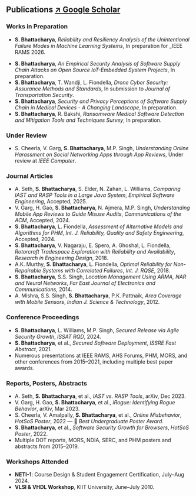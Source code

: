 ## Publications [↗ Google Scholar](https://scholar.google.com/citations?user=D2nEigIAAAAJ&hl=en&oi=ao)

### Works in Preparation
- **S. Bhattacharya**, *Reliability and Resiliency Analysis of the Unintentional Failure Modes in Machine Learning Systems*, In preparation for _IEEE RAMS 2026.
<!-- - Ian Kirkpatrik, **S. Bhattacharya**, M.P. Singh, L. Williams, *Secured Release through an Agile Security Growth Framework*, In preparation. -->
- **S. Bhattacharya**, *An Empirical Security Analysis of Software Supply Chain Attacks on Open Source IoT-Embedded System Projects*, In preparation.
- **S. Bhattacharya**, T. Wandji, L. Fiondella, *Drone Cyber Security: Assurance Methods and Standards*, In submission to _Journal of Transportation Security_.
- **S. Bhattacharya**, *Security and Privacy Perceptions of Software Supply Chain in Medical Devices - A Changing Landscape*, In preparation.
- **S. Bhattacharya**, R. Bakshi, *Ransomware Medical Software Detection and Mitigation Tools and Techniques Survey*, In preparation.

### Under Review
- S. Cheerla, V. Garg, **S. Bhattacharya**, M.P. Singh, *Understanding Online Harassment on Social Networking Apps through App Reviews*, Under review at _IEEE Computer_.

### Journal Articles
- A. Seth, **S. Bhattacharya**, S. Elder, N. Zahan, L. Williams, *Comparing IAST and RASP Tools in a Large Java System*, _Empirical Software Engineering_, Accepted, 2025.
- V. Garg, H. Gao, **S. Bhattacharya**, N. Ajmera, M.P. Singh, *Understanding Mobile App Reviews to Guide Misuse Audits*, _Communications of the ACM_, Accepted, 2024.
- **S. Bhattacharya**, L. Fiondella, *Assessment of Alternative Models and Algorithms for PHM*, _Int. J. Reliability, Quality and Safety Engineering_, Accepted, 2024.
- **S. Bhattacharya**, V. Nagaraju, E. Spero, A. Ghoshal, L. Fiondella, *Rotorcraft Tradespace Exploration with Reliability and Availability*, _Research in Engineering Design_, 2018.
- A.K. Murthy, **S. Bhattacharya**, L. Fiondella, *Optimal Reliability for Non-Repairable Systems with Correlated Failures*, _Int. J. RQSE_, 2018.
- **S. Bhattacharya**, S.S. Singh, *Location Management Using ARMA, NAR and Neural Networks*, _Far East Journal of Electronics and Communications_, 2014.
- A. Mishra, S.S. Singh, **S. Bhattacharya**, P.K. Pattnaik, *Area Coverage with Mobile Sensors*, _Indian J. Science & Technology_, 2012.

### Conference Proceedings
- **S. Bhattacharya**, L. Williams, M.P. Singh, *Secured Release via Agile Security Growth*, _ISSAT RQD_, 2024.
- **S. Bhattacharya**, et al., *Secured Software Deployment*, _ISSRE Fast Abstract_, 2021.
- Numerous presentations at IEEE RAMS, AHS Forums, PHM, MORS, and other conferences from 2015–2021, including multiple best paper awards.

### Reports, Posters, Abstracts
- A. Seth, **S. Bhattacharya**, et al., *IAST vs. RASP Tools*, arXiv, Dec 2023.
- V. Garg, H. Gao, **S. Bhattacharya**, et al., *iRogue: Identifying Rogue Behavior*, arXiv, Mar 2023.
- S. Cheerla, V. Amalpally, **S. Bhattacharya**, et al., *Online Misbehavior*, _HotSoS Poster_, 2022 — 🏅 *Best Undergraduate Poster Award*.
- **S. Bhattacharya**, et al., *Software Security Growth for Browsers*, _HotSoS Poster_, 2022.
- Multiple DOT reports, MORS, NDIA, SERC, and PHM posters and abstracts from 2015–2019.

### Workshops Attended
- **NETI-1**: Course Design & Student Engagement Certification, July–Aug 2024.
- **VLSI & VHDL Workshop**, KIIT University, June–July 2010.
